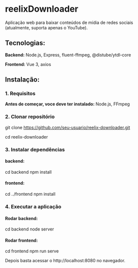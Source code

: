 # reelixDownloader

Aplicação web para baixar conteúdos de mídia de redes sociais (atualmente, suporta apenas o YouTube).

## Tecnologias:
**Backend:** Node.js, Express, fluent-ffmpeg, @distube/ytdl-core

**Frontend:** Vue 3, axios

## Instalação:

### 1. Requisitos
**Antes de começar, voce deve ter instalado:** Node.js, FFmpeg

### 2. Clonar repositório

git clone https://github.com/seu-usuario/reelix-downloader.git

cd reelix-downloader

### 3. Instalar dependências

#### backend:
cd backend
npm install

#### frontend:
cd ../frontend
npm install

### 4. Executar a aplicação

#### Rodar backend:
cd backend
node server

#### Rodar frontend:
cd frontend
npm run serve

Depois basta acessar o http://localhost:8080 no navegador.

